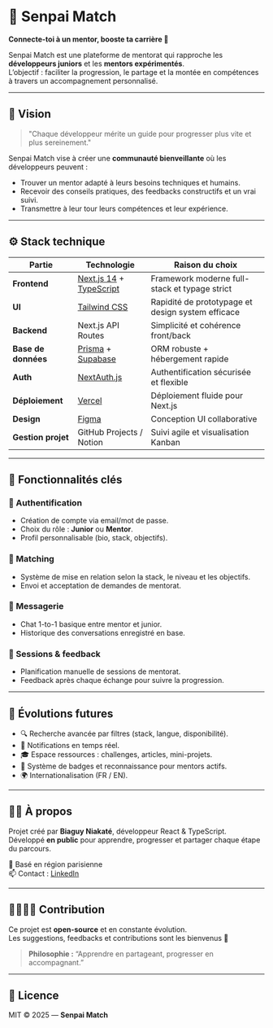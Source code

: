 # 💫 Senpai Match

**Connecte-toi à un mentor, booste ta carrière 🚀**

Senpai Match est une plateforme de mentorat qui rapproche les **développeurs juniors** et les **mentors expérimentés**.  
L’objectif : faciliter la progression, le partage et la montée en compétences à travers un accompagnement personnalisé.

---

## 🧭 Vision

> "Chaque développeur mérite un guide pour progresser plus vite et plus sereinement."

Senpai Match vise à créer une **communauté bienveillante** où les développeurs peuvent :
- Trouver un mentor adapté à leurs besoins techniques et humains.  
- Recevoir des conseils pratiques, des feedbacks constructifs et un vrai suivi.  
- Transmettre à leur tour leurs compétences et leur expérience.  

---

## ⚙️ Stack technique

| Partie | Technologie | Raison du choix |
|--------|--------------|-----------------|
| **Frontend** | [Next.js 14](https://nextjs.org/) + [TypeScript](https://www.typescriptlang.org/) | Framework moderne full-stack et typage strict |
| **UI** | [Tailwind CSS](https://tailwindcss.com/) | Rapidité de prototypage et design system efficace |
| **Backend** | Next.js API Routes | Simplicité et cohérence front/back |
| **Base de données** | [Prisma](https://www.prisma.io/) + [Supabase](https://supabase.com/) | ORM robuste + hébergement rapide |
| **Auth** | [NextAuth.js](https://next-auth.js.org/) | Authentification sécurisée et flexible |
| **Déploiement** | [Vercel](https://vercel.com/) | Déploiement fluide pour Next.js |
| **Design** | [Figma](https://figma.com/) | Conception UI collaborative |
| **Gestion projet** | GitHub Projects / Notion | Suivi agile et visualisation Kanban |

---

## 🧩 Fonctionnalités clés

### 🔐 Authentification
- Création de compte via email/mot de passe.  
- Choix du rôle : **Junior** ou **Mentor**.  
- Profil personnalisable (bio, stack, objectifs).

### 🤝 Matching
- Système de mise en relation selon la stack, le niveau et les objectifs.  
- Envoi et acceptation de demandes de mentorat.

### 💬 Messagerie
- Chat 1-to-1 basique entre mentor et junior.  
- Historique des conversations enregistré en base.

### 📅 Sessions & feedback
- Planification manuelle de sessions de mentorat.  
- Feedback après chaque échange pour suivre la progression.

---

## 🌱 Évolutions futures
- 🔍 Recherche avancée par filtres (stack, langue, disponibilité).  
- 🔔 Notifications en temps réel.  
- 🎓 Espace ressources : challenges, articles, mini-projets.  
- 👥 Système de badges et reconnaissance pour mentors actifs.  
- 🌍 Internationalisation (FR / EN).

---

## 👨‍💻 À propos

Projet créé par **Biaguy Niakaté**, développeur React & TypeScript.  
Développé **en public** pour apprendre, progresser et partager chaque étape du parcours.  

📍 Basé en région parisienne  
📫 Contact : [LinkedIn](https://www.linkedin.com/in/nbiaguy/)

---

## 🫱🏽‍🫲🏾 Contribution

Ce projet est **open-source** et en constante évolution.  
Les suggestions, feedbacks et contributions sont les bienvenus 🙌  

> **Philosophie :** “Apprendre en partageant, progresser en accompagnant.”

---

## 📜 Licence

MIT © 2025 — **Senpai Match**
